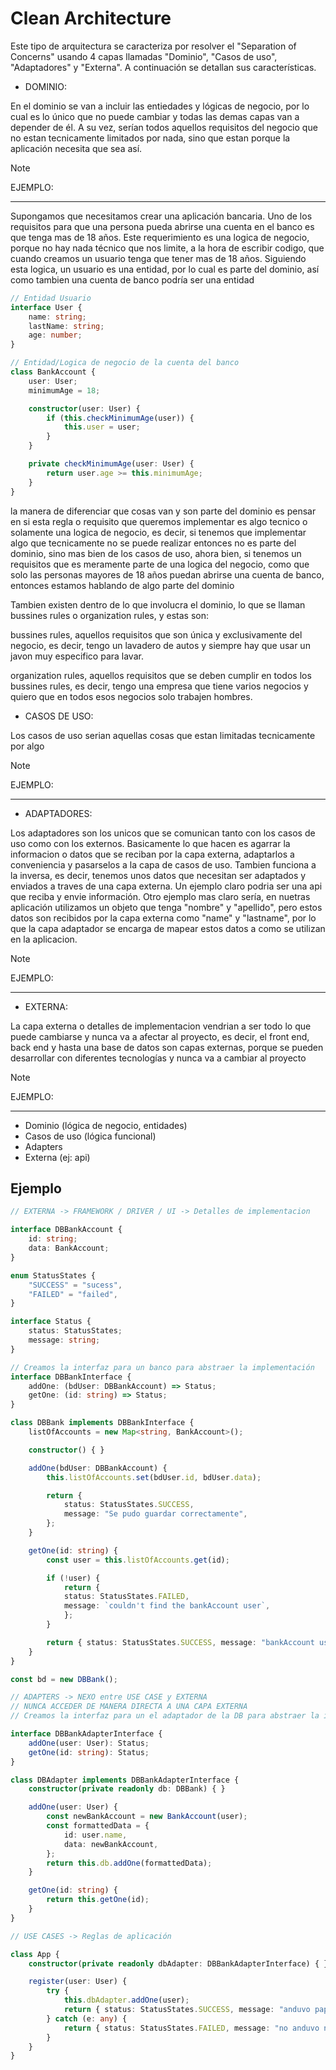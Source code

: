 # Clean Architecture

Este tipo de arquitectura se caracteriza por resolver el "Separation of Concerns" usando 4 capas llamadas "Dominio", "Casos de uso", "Adaptadores" y "Externa". A continuación se detallan sus características.

* DOMINIO: 

En el dominio se van a incluir las entiedades y lógicas de negocio, por lo cual es lo único que no puede cambiar y todas las demas capas van a depender de él. A su vez, serían todos aquellos requisitos del negocio que no estan tecnicamente limitados por nada, sino que estan porque la aplicación necesita que sea así.

> [!NOTE]
> EJEMPLO:
> <hr>
> Supongamos que necesitamos crear una aplicación bancaria. Uno de los requisitos para que una persona pueda abrirse una cuenta en el banco es que tenga mas de 18 años. Este requerimiento es una logica de negocio, porque no hay nada técnico que nos limite, a la hora de escribir codigo, que cuando creamos un usuario tenga que tener mas de 18 años.
> Siguiendo esta logica, un usuario es una entidad, por lo cual es parte del dominio, así como tambien una cuenta de banco podría ser una entidad

``` TypeScript
// Entidad Usuario
interface User {
    name: string;
    lastName: string;
    age: number;
}

// Entidad/Logica de negocio de la cuenta del banco
class BankAccount {
    user: User;
    minimumAge = 18;

    constructor(user: User) {
        if (this.checkMinimumAge(user)) {
            this.user = user;
        }
    }

    private checkMinimumAge(user: User) {
        return user.age >= this.minimumAge;
    }
}
```



la manera de diferenciar que cosas van y son parte del dominio es pensar en si esta regla o requisito que queremos implementar es algo tecnico o solamente una logica de negocio, es decir, si tenemos que implementar algo que tecnicamente no se puede realizar entonces no es parte del dominio, sino mas bien de los casos de uso, ahora bien, si tenemos un requisitos que es meramente parte de una logica del negocio, como que solo las personas mayores de 18 años puedan abrirse una cuenta de banco, entonces estamos hablando de algo parte del dominio


Tambien existen dentro de lo que involucra el dominio, lo que se llaman bussines rules o organization rules, y estas son:

bussines rules, aquellos requisitos que son única y exclusivamente del negocio, es decir, tengo un lavadero de autos y siempre hay que usar un javon muy especifico para lavar.

organization rules, aquellos requisitos que se deben cumplir en todos los bussines rules, es decir, tengo una empresa que tiene varios negocios y quiero que en todos esos negocios solo trabajen hombres.

* CASOS DE USO:

Los casos de uso serian aquellas cosas que estan limitadas tecnicamente por algo


> [!NOTE]
> EJEMPLO:
> <hr>
> 



* ADAPTADORES:

Los adaptadores son los unicos que se comunican tanto con los casos de uso como con los externos. Basicamente lo que hacen es agarrar la informacion o datos que se reciban por la capa externa, adaptarlos a conveniencia y pasarselos a la capa de casos de uso. Tambien funciona a la inversa, es decir, tenemos unos datos que necesitan ser adaptados y enviados a traves de una capa externa. Un ejemplo claro podria ser una api que reciba y envie información. Otro ejemplo mas claro sería, en nuetras aplicación utilizamos un objeto que tenga "nombre" y "apellido", pero estos datos son recibidos por la capa externa como "name" y "lastname", por lo que la capa adaptador se encarga de mapear estos datos a como se utilizan en la aplicacion.

> [!NOTE]
> EJEMPLO:
> <hr>
> 


* EXTERNA:

La capa externa o detalles de implementacion vendrian   a ser todo lo que puede cambiarse y nunca va a afectar al proyecto, es decir, el front end, back end y hasta una base de datos son capas externas, porque se pueden desarrollar con diferentes tecnologías y nunca va a cambiar al proyecto

> [!NOTE]
> EJEMPLO:
> <hr>
> 


* Dominio (lógica de negocio, entidades)
* Casos de uso (lógica funcional)
* Adapters
* Externa (ej: api)


## Ejemplo

``` TypeScript
// EXTERNA -> FRAMEWORK / DRIVER / UI -> Detalles de implementacion

interface DBBankAccount {
    id: string;
    data: BankAccount;
}

enum StatusStates {
    "SUCCESS" = "sucess",
    "FAILED" = "failed",
}

interface Status {
    status: StatusStates;
    message: string;
}

// Creamos la interfaz para un banco para abstraer la implementación
interface DBBankInterface {
    addOne: (bdUser: DBBankAccount) => Status;
    getOne: (id: string) => Status;
}

class DBBank implements DBBankInterface {
    listOfAccounts = new Map<string, BankAccount>();

    constructor() { }

    addOne(bdUser: DBBankAccount) {
        this.listOfAccounts.set(bdUser.id, bdUser.data);

        return {
            status: StatusStates.SUCCESS,
            message: "Se pudo guardar correctamente",
        };
    }

    getOne(id: string) {
        const user = this.listOfAccounts.get(id);

        if (!user) {
            return {
            status: StatusStates.FAILED,
            message: `couldn't find the bankAccount user`,
            };
        }

        return { status: StatusStates.SUCCESS, message: "bankAccount user found" };
    }
}

const bd = new DBBank();

// ADAPTERS -> NEXO entre USE CASE y EXTERNA
// NUNCA ACCEDER DE MANERA DIRECTA A UNA CAPA EXTERNA
// Creamos la interfaz para un el adaptador de la DB para abstraer la implementación

interface DBBankAdapterInterface {
    addOne(user: User): Status;
    getOne(id: string): Status;
}

class DBAdapter implements DBBankAdapterInterface {
    constructor(private readonly db: DBBank) { }

    addOne(user: User) {
        const newBankAccount = new BankAccount(user);
        const formattedData = {
            id: user.name,
            data: newBankAccount,
        };
        return this.db.addOne(formattedData);
    }

    getOne(id: string) {
        return this.getOne(id);
    }
}

// USE CASES -> Reglas de aplicación

class App {
    constructor(private readonly dbAdapter: DBBankAdapterInterface) { }

    register(user: User) {
        try {
            this.dbAdapter.addOne(user);
            return { status: StatusStates.SUCCESS, message: "anduvo papaaaaaa" };
        } catch (e: any) {
            return { status: StatusStates.FAILED, message: "no anduvo naaaa" };
        }
    }
}

